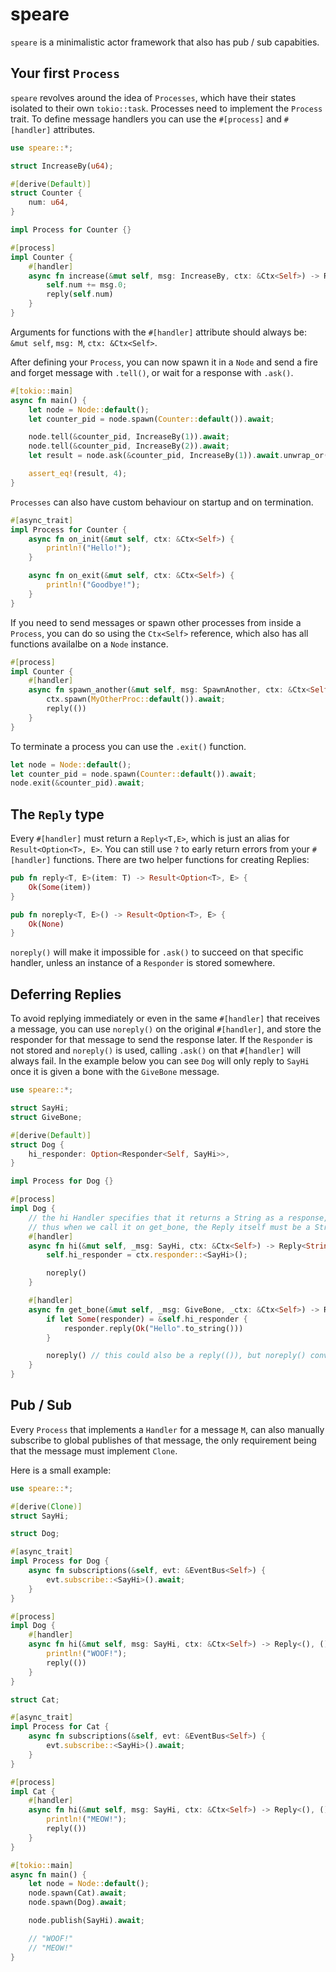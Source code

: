 # speare
`speare` is a minimalistic actor framework that also has pub / sub capabities.

## Your first `Process`
`speare` revolves around the idea of `Processes`, which have their states isolated to their own `tokio::task`.
Processes need to implement the `Process` trait. To define message handlers you can use the `#[process]` and `#[handler]` attributes.

```rust
use speare::*;

struct IncreaseBy(u64);

#[derive(Default)]
struct Counter {
    num: u64,
}

impl Process for Counter {}

#[process]
impl Counter {
    #[handler]
    async fn increase(&mut self, msg: IncreaseBy, ctx: &Ctx<Self>) -> Reply<u64, ()> {
        self.num += msg.0;
        reply(self.num)
    }
}
```

Arguments for functions with the `#[handler]` attribute should always be: `&mut self`, `msg: M`, `ctx: &Ctx<Self>`.

After defining your `Process`, you can now spawn it in a `Node` and send a fire and forget message with `.tell()`, or wait for a response with `.ask()`.

```rust
#[tokio::main]
async fn main() {
    let node = Node::default();
    let counter_pid = node.spawn(Counter::default()).await;

    node.tell(&counter_pid, IncreaseBy(1)).await;
    node.tell(&counter_pid, IncreaseBy(2)).await;
    let result = node.ask(&counter_pid, IncreaseBy(1)).await.unwrap_or(0);

    assert_eq!(result, 4);
}

```

`Processes` can also have custom behaviour on startup and on termination.

```rust
#[async_trait]
impl Process for Counter {
    async fn on_init(&mut self, ctx: &Ctx<Self>) {
        println!("Hello!");
    }

    async fn on_exit(&mut self, ctx: &Ctx<Self>) {
        println!("Goodbye!");
    }
}
```

If you need to send messages or spawn other processes from inside a `Process`, you can do so using the `Ctx<Self>` reference, which also has all functions availalbe on a `Node` instance.

```rust
#[process]
impl Counter {
    #[handler]
    async fn spawn_another(&mut self, msg: SpawnAnother, ctx: &Ctx<Self>) -> Reply<(), ()> {
        ctx.spawn(MyOtherProc::default()).await;
        reply(())
    }
}
```

To terminate a process you can use the `.exit()` function.

```rust
let node = Node::default();
let counter_pid = node.spawn(Counter::default()).await;
node.exit(&counter_pid).await;
```

## The `Reply` type
Every `#[handler]` must return a `Reply<T,E>`, which is just an alias for `Result<Option<T>, E>`. You can still use `?` to early return errors from your `#[handler]` functions. There are two helper functions for creating Replies:

```rust
pub fn reply<T, E>(item: T) -> Result<Option<T>, E> {
    Ok(Some(item))
}

pub fn noreply<T, E>() -> Result<Option<T>, E> {
    Ok(None)
}
```

`noreply()` will make it impossible for `.ask()` to succeed on that specific handler, unless an instance of a `Responder` is stored somewhere.

## Deferring Replies
To avoid replying immediately or even in the same `#[handler]` that receives a message, you can use `noreply()` on the original `#[handler]`, and store the responder for that message to send the response later. If the `Responder` is not stored and `noreply()` is used, calling `.ask()` on that `#[handler]` will always fail. In the example below you can see `Dog` will only reply to `SayHi` once it is given a bone with the `GiveBone` message.

```rust
use speare::*;

struct SayHi;
struct GiveBone;

#[derive(Default)]
struct Dog {
    hi_responder: Option<Responder<Self, SayHi>>,
}

impl Process for Dog {}

#[process]
impl Dog {
    // the hi Handler specifies that it returns a String as a response,
    // thus when we call it on get_bone, the Reply itself must be a String.
    #[handler]
    async fn hi(&mut self, _msg: SayHi, ctx: &Ctx<Self>) -> Reply<String, ()> {
        self.hi_responder = ctx.responder::<SayHi>();

        noreply()
    }

    #[handler]
    async fn get_bone(&mut self, _msg: GiveBone, _ctx: &Ctx<Self>) -> Reply<(), ()> {
        if let Some(responder) = &self.hi_responder {
            responder.reply(Ok("Hello".to_string()))
        }

        noreply() // this could also be a reply(()), but noreply() conveys meaning better
    }
}
```

## Pub / Sub
Every `Process` that implements a `Handler` for a message `M`, can also manually subscribe to global publishes of that message, the only requirement being that the message must implement `Clone`.

Here is a small example:
```rust
use speare::*;

#[derive(Clone)]
struct SayHi;

struct Dog;

#[async_trait]
impl Process for Dog {
    async fn subscriptions(&self, evt: &EventBus<Self>) {
        evt.subscribe::<SayHi>().await;
    }
}

#[process]
impl Dog {
    #[handler]
    async fn hi(&mut self, msg: SayHi, ctx: &Ctx<Self>) -> Reply<(), ()> {
        println!("WOOF!");
        reply(())
    }
}

struct Cat;

#[async_trait]
impl Process for Cat {
    async fn subscriptions(&self, evt: &EventBus<Self>) {
        evt.subscribe::<SayHi>().await;
    }
}

#[process]
impl Cat {
    #[handler]
    async fn hi(&mut self, msg: SayHi, ctx: &Ctx<Self>) -> Reply<(), ()> {
        println!("MEOW!");
        reply(())
    }
}

#[tokio::main]
async fn main() {
    let node = Node::default();
    node.spawn(Cat).await;
    node.spawn(Dog).await;

    node.publish(SayHi).await;

    // "WOOF!"
    // "MEOW!"
}

```
